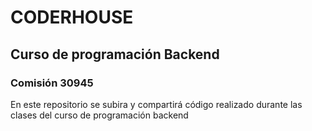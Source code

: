 # CODERHOUSE

## Curso de programación Backend

### Comisión 30945

En este repositorio se subira y compartirá código realizado durante las clases del curso de programación backend 